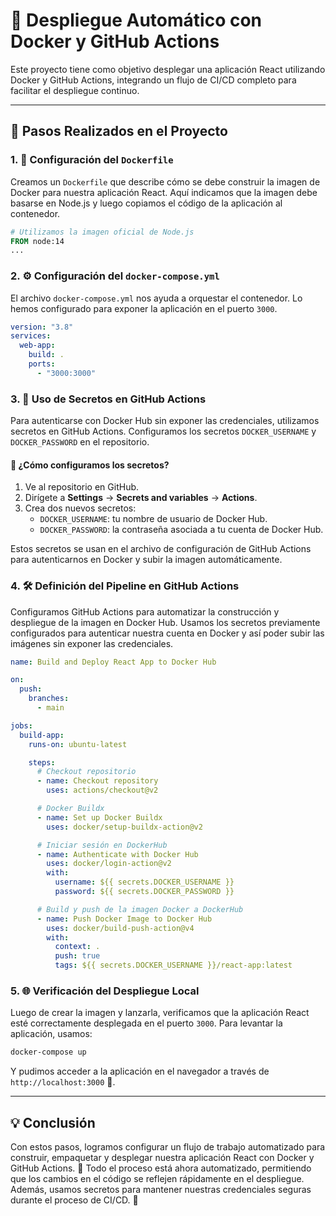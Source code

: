 
# 🚀 Despliegue Automático con Docker y GitHub Actions

Este proyecto tiene como objetivo desplegar una aplicación React utilizando Docker y GitHub Actions, integrando un flujo de CI/CD completo para facilitar el despliegue continuo.

---

## 📑 **Pasos Realizados en el Proyecto**

### 1. 🔧 **Configuración del `Dockerfile`**

Creamos un `Dockerfile` que describe cómo se debe construir la imagen de Docker para nuestra aplicación React. Aquí indicamos que la imagen debe basarse en Node.js y luego copiamos el código de la aplicación al contenedor.

```Dockerfile
# Utilizamos la imagen oficial de Node.js
FROM node:14
...
```

### 2. ⚙️ **Configuración del `docker-compose.yml`**

El archivo `docker-compose.yml` nos ayuda a orquestar el contenedor. Lo hemos configurado para exponer la aplicación en el puerto `3000`.

```yaml
version: "3.8"
services:
  web-app:
    build: .
    ports:
      - "3000:3000"
```

### 3. 🔐 **Uso de Secretos en GitHub Actions**

Para autenticarse con Docker Hub sin exponer las credenciales, utilizamos secretos en GitHub Actions. Configuramos los secretos `DOCKER_USERNAME` y `DOCKER_PASSWORD` en el repositorio.

#### 🔑 **¿Cómo configuramos los secretos?**
1. Ve al repositorio en GitHub.
2. Dirígete a **Settings** → **Secrets and variables** → **Actions**.
3. Crea dos nuevos secretos:
   - `DOCKER_USERNAME`: tu nombre de usuario de Docker Hub.
   - `DOCKER_PASSWORD`: la contraseña asociada a tu cuenta de Docker Hub.

Estos secretos se usan en el archivo de configuración de GitHub Actions para autenticarnos en Docker y subir la imagen automáticamente.

### 4. 🛠️ **Definición del Pipeline en GitHub Actions**

Configuramos GitHub Actions para automatizar la construcción y despliegue de la imagen en Docker Hub. Usamos los secretos previamente configurados para autenticar nuestra cuenta en Docker y así poder subir las imágenes sin exponer las credenciales.

```yaml
name: Build and Deploy React App to Docker Hub

on:
  push:
    branches:
      - main

jobs:
  build-app:
    runs-on: ubuntu-latest

    steps:
      # Checkout repositorio
      - name: Checkout repository
        uses: actions/checkout@v2

      # Docker Buildx
      - name: Set up Docker Buildx
        uses: docker/setup-buildx-action@v2

      # Iniciar sesión en DockerHub
      - name: Authenticate with Docker Hub
        uses: docker/login-action@v2
        with:
          username: ${{ secrets.DOCKER_USERNAME }}
          password: ${{ secrets.DOCKER_PASSWORD }}

      # Build y push de la imagen Docker a DockerHub
      - name: Push Docker Image to Docker Hub
        uses: docker/build-push-action@v4
        with:
          context: .
          push: true
          tags: ${{ secrets.DOCKER_USERNAME }}/react-app:latest
```

### 5. 🌐 **Verificación del Despliegue Local**

Luego de crear la imagen y lanzarla, verificamos que la aplicación React esté correctamente desplegada en el puerto `3000`. Para levantar la aplicación, usamos:

```bash
docker-compose up
```

Y pudimos acceder a la aplicación en el navegador a través de `http://localhost:3000` 🎉.

---

## 💡 **Conclusión**

Con estos pasos, logramos configurar un flujo de trabajo automatizado para construir, empaquetar y desplegar nuestra aplicación React con Docker y GitHub Actions. 🚀 Todo el proceso está ahora automatizado, permitiendo que los cambios en el código se reflejen rápidamente en el despliegue. Además, usamos secretos para mantener nuestras credenciales seguras durante el proceso de CI/CD. 🔐
